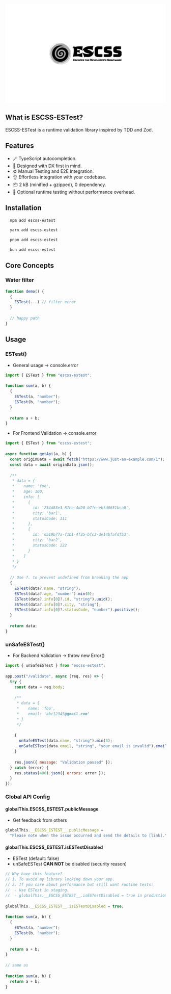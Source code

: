 ![logo](https://github.com/ESCSS-labs/ESCSS/blob/main/assets/logo.png)

## What is ESCSS-ESTest?

ESCSS-ESTest is a runtime validation library inspired by TDD and Zod.

## Features

- 🪄 TypeScript autocompletion.
- 🎨 Designed with DX first in mind.
- ⚙️ Manual Testing and E2E Integration.
- 👌 Effortless integration with your codebase.
- 📦 2 kB (minified + gzipped), 0 dependency.
- 🚀 Optional runtime testing without performance overhead.

## Installation

```bash
  npm add escss-estest
```

```bash
  yarn add escss-estest
```

```bash
  pnpm add escss-estest
```

```bash
  bun add escss-estest
```

## Core Concepts

### Water filter

```js
function demo() {
  {
    ESTest(...) // filter error
  }

  // happy path
}
```

## Usage

### ESTest()

- General usage -> console.error

```js
import { ESTest } from "escss-estest";

function sum(a, b) {
  {
    ESTest(a, "number");
    ESTest(b, "number");
  }

  return a + b;
}
```

- For Frontend Validation -> console.error

```js
import { ESTest } from "escss-estest";

async function getApi(a, b) {
  const originData = await fetch("https://www.just-an-example.com/1");
  const data = await originData.json();

  /**
   * data = {
   *    name: 'foo',
   *    age: 100,
   *    info: [
   *      {
   *        id: '254d83e3-81ee-4d20-b7fe-ebfd6651bca0',
   *        city: 'bar1',
   *        statusCode: 111
   *      },
   *      {
   *        id: 'da19b77a-f1b1-4f25-bfc3-de14bfafdf53',
   *        city: 'bar2',
   *        statusCode: 222
   *      }
   *    ]
   * }
   */

  // Use ?. to prevent undefined from breaking the app
  {
    ESTest(data?.name, "string");
    ESTest(data?.age, "number").min(0);
    ESTest(data?.info[0]?.id, "string").uuid();
    ESTest(data?.info[0]?.city, "string");
    ESTest(data?.info[0]?.statusCode, "number").positive();
  }

  return data;
}
```

### unSafeESTest()

- For Backend Validation -> throw new Error()

```js
import { unSafeESTest } from "escss-estest";

app.post("/validate", async (req, res) => {
  try {
    const data = req.body;

    /**
     * data = {
     *    name: 'foo',
     *    email: 'abc12345@gmail.com'
     * }
     */

    {
      unSafeESTest(data.name, "string").min(3);
      unSafeESTest(data.email, "string", "your email is invalid").email();
    }

    res.json({ message: "Validation passed" });
  } catch (error) {
    res.status(400).json({ errors: error });
  }
});
```

### Global API Config

#### globalThis.**ESCSS_ESTEST**.publicMessage

- Get feedback from others

```js
globalThis.__ESCSS_ESTEST__.publicMessage =
  "Please note when the issue occurred and send the details to [link].";
```

#### globalThis.**ESCSS_ESTEST**.isESTestDisabled

- ESTest (default: false)
- unSafeESTest **CAN NOT** be disabled (security reason)

```js
// Why have this feature?
// 1. To avoid my library locking down your app.
// 2. If you care about performance but still want runtime tests:
//  - Use ESTest in staging.
//  - globalThis.__ESCSS_ESTEST__.isESTestDisabled = true in production to disable it.

globalThis.__ESCSS_ESTEST__.isESTestDisabled = true;

function sum(a, b) {
  {
    ESTest(a, "number");
    ESTest(b, "number");
  }

  return a + b;
}

// same as

function sum(a, b) {
  return a + b;
}
```
